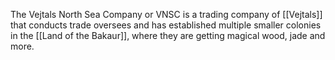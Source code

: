 The Vejtals North Sea Company or VNSC is a trading company of [[Vejtals]] that conducts trade oversees and has established multiple smaller colonies in the [[Land of the Bakaur]], where they are getting magical wood, jade and more.